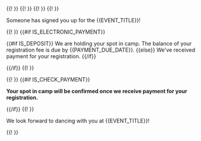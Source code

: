 {{! <!-- ----------------------------------------------------------- --> }}
{{! <!-- RECEIPT TEMPLATE FOR ADDITIONAL REGISTRANTS (NOT PURCHASER) --> }}
{{! <!-- New to Markdown? See reference: https://commonmark.org/help --> }}
{{! <!-- ----------------------------------------------------------- --> }}

Someone has signed you up for the {{EVENT_TITLE}}!

{{! <!---- THIS SECTION IF ELECTRONIC PAYMENT ----> }}
{{#if IS_ELECTRONIC_PAYMENT}}

{{#if IS_DEPOSIT}}
We are holding your spot in camp. The balance of your registration fee is due by {{PAYMENT_DUE_DATE}}.
{{else}}
We've received payment for your registration.
{{/if}}

{{/if}}
{{! <!---- END ELECTRONIC PAYMENT SECTION ----> }}


{{! <!---- THIS SECTION IF CHECK PAYMENT ----> }}
{{#if IS_CHECK_PAYMENT}}

**Your spot in camp will be confirmed once we receive payment for your registration.**

{{/if}}
{{! <!---- END CHECK PAYMENT SECTION ----> }}

We look forward to dancing with you at {{EVENT_TITLE}}!

{{! <!---- REGISTRANT INFO SUMMARY GETS INSERTED HERE  ----> }}
